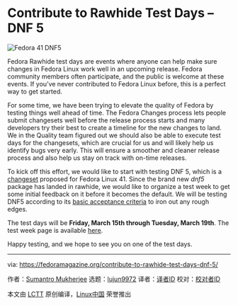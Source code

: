 [#]: subject: "Contribute to Rawhide Test Days – DNF 5"
[#]: via: "https://fedoramagazine.org/contribute-to-rawhide-test-days-dnf-5/"
[#]: author: "Sumantro Mukherjee https://fedoramagazine.org/author/sumantrom/"
[#]: collector: "lujun9972/lctt-scripts-1705972010"
[#]: translator: " "
[#]: reviewer: " "
[#]: publisher: " "
[#]: url: " "

Contribute to Rawhide Test Days – DNF 5
======

![Fedora 41 DNF5][1]

Fedora Rawhide test days are events where anyone can help make sure changes in Fedora Linux work well in an upcoming release. Fedora community members often participate, and the public is welcome at these events. If you’ve never contributed to Fedora Linux before, this is a perfect way to get started.

For some time, we have been trying to elevate the quality of Fedora by testing things well ahead of time. The Fedora Changes process lets people submit changesets well before the release process starts and many developers try their best to create a timeline for the new changes to land. We in the Quality team figured out we should also be able to execute test days for the changesets, which are crucial for us and will likely help us identify bugs very early. This will ensure a smoother and cleaner release process and also help us stay on track with on-time releases.

To kick off this effort, we would like to start with testing DNF 5, which is a [changeset][2] proposed for Fedora Linux 41. Since the brand new _dnf5_ package has landed in rawhide, we would like to organize a test week to get some initial feedback on it before it becomes the default. We will be testing DNF5 according to its [basic acceptance criteria][3] to iron out any rough edges.

The test days will be **Friday, March 15th through Tuesday, March 19th**. The test week page is available [here][4].

Happy testing, and we hope to see you on one of the test days.

--------------------------------------------------------------------------------

via: https://fedoramagazine.org/contribute-to-rawhide-test-days-dnf-5/

作者：[Sumantro Mukherjee][a]
选题：[lujun9972][b]
译者：[译者ID](https://github.com/译者ID)
校对：[校对者ID](https://github.com/校对者ID)

本文由 [LCTT](https://github.com/LCTT/TranslateProject) 原创编译，[Linux中国](https://linux.cn/) 荣誉推出

[a]: https://fedoramagazine.org/author/sumantrom/
[b]: https://github.com/lujun9972
[1]: https://fedoramagazine.org/wp-content/uploads/2023/03/Test_Days-816x345.jpg
[2]: https://fedoraproject.org/wiki/Changes/ReplaceDnfWithDnf5
[3]: https://fedoraproject.org/wiki/Changes/ReplaceDnfWithDnf5#Acceptance_Criteria
[4]: http://fedoraproject.org/wiki/Test_Day:2024-03-15_Fedora_40_DNF_5
